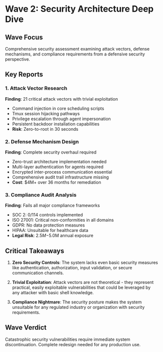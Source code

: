 # Wave 2: Security Architecture Deep Dive

## Wave Focus
Comprehensive security assessment examining attack vectors, defense mechanisms, and compliance requirements from a defensive security perspective.

## Key Reports

### 1. Attack Vector Research
**Finding**: 21 critical attack vectors with trivial exploitation
- Command injection in core scheduling scripts
- Tmux session hijacking pathways
- Privilege escalation through agent impersonation
- Persistent backdoor installation capabilities
- **Risk**: Zero-to-root in 30 seconds

### 2. Defense Mechanism Design
**Finding**: Complete security overhaul required
- Zero-trust architecture implementation needed
- Multi-layer authentication for agents required
- Encrypted inter-process communication essential
- Comprehensive audit trail infrastructure missing
- **Cost**: $4M+ over 36 months for remediation

### 3. Compliance Audit Analysis
**Finding**: Fails all major compliance frameworks
- SOC 2: 0/114 controls implemented
- ISO 27001: Critical non-conformities in all domains
- GDPR: No data protection measures
- HIPAA: Unsuitable for healthcare data
- **Legal Risk**: $2.5M-$5.0M annual exposure

## Critical Takeaways

1. **Zero Security Controls**: The system lacks even basic security measures like authentication, authorization, input validation, or secure communication channels.

2. **Trivial Exploitation**: Attack vectors are not theoretical - they represent practical, easily exploitable vulnerabilities that could be leveraged by any attacker with basic shell knowledge.

3. **Compliance Nightmare**: The security posture makes the system unsuitable for any regulated industry or organization with security requirements.

## Wave Verdict
Catastrophic security vulnerabilities require immediate system discontinuation. Complete redesign needed for any production use.